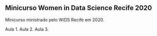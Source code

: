 ## Minicurso Women in Data Science Recife 2020

Minicurso ministrado pelo WiDS Recife em 2020. 

Aula 1.
Aula 2.
Aula 3.